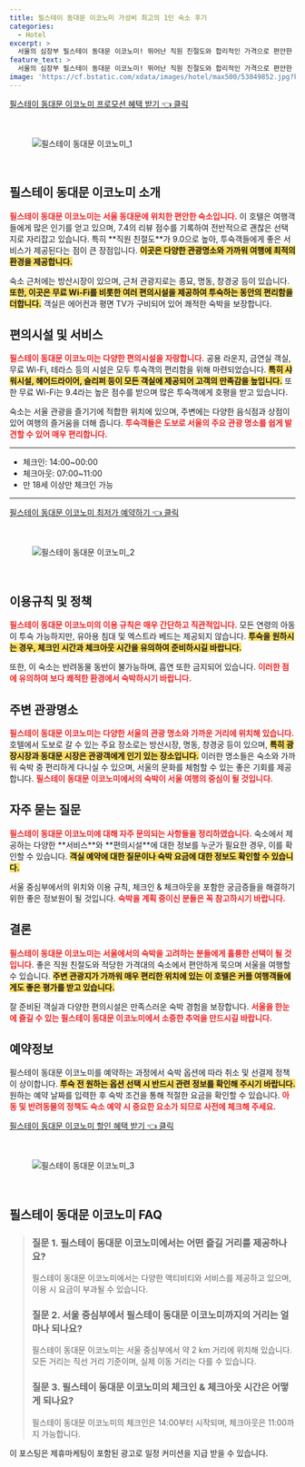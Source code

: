 ```yaml
---
title: 필스테이 동대문 이코노미 가성비 최고의 1인 숙소 후기
categories:
  - Hotel
excerpt: >
  서울의 심장부 필스테이 동대문 이코노미! 뛰어난 직원 친절도와 합리적인 가격으로 편안한 숙박을 제공하며 관광 명소와의 근접성까지 더해져 여행의 완벽한 선택이 됩니다. 지금 예약하세요!
feature_text: >
  서울의 심장부 필스테이 동대문 이코노미! 뛰어난 직원 친절도와 합리적인 가격으로 편안한 숙박을 제공하며 관광 명소와의 근접성까지 더해져 여행의 완벽한 선택이 됩니다. 지금 예약하세요!
image: 'https://cf.bstatic.com/xdata/images/hotel/max500/53049852.jpg?k=501345e94bfe141c4d6fb314f2c1d72a51f5e91ae7d6a58dd50d7400799574de&o=&hp=1'
---
```


<p><a class="modoo-button" href="https://tinyurl.com/26cnzbeg" rel="nofollow noopener">필스테이 동대문 이코노미 프로모션 혜택 받기 👈 클릭</a></p><br/>
<figure class="image"><img alt="필스테이 동대문 이코노미_1" src="https://cf.bstatic.com/xdata/images/hotel/max1024x768/53049926.jpg?k=b31423d5373a4e2f7db1ef34c5d7c8aabb47ff5eed249ea90b7c12cb9eb428ee&amp;o=&amp;hp=1"/></figure><br/>
<h2 id="필스테이_동대문_이코노미_소개">필스테이 동대문 이코노미 소개</h2>
<p><b><span style="color: #ee2323;">필스테이 동대문 이코노미는 서울 동대문에 위치한 편안한 숙소입니다.</span></b> 이 호텔은 여행객들에게 많은 인기를 얻고 있으며, 7.4의 리뷰 점수를 기록하여 전반적으로 괜찮은 선택지로 자리잡고 있습니다. 특히 **직원 친절도**가 9.0으로 높아, 투숙객들에게 좋은 서비스가 제공된다는 점이 큰 장점입니다. <b><span style="background-color: #ffe066;">이곳은 다양한 관광명소와 가까워 여행에 최적의 환경을 제공합니다.</span></b></p>
<p>숙소 근처에는 방산시장이 있으며, 근처 관광지로는 종묘, 명동, 창경궁 등이 있습니다. <b><span style="background-color: #ffe066;">또한, 이곳은 무료 Wi-Fi를 비롯한 여러 편의시설을 제공하여 투숙하는 동안의 편리함을 더합니다.</span></b> 객실은 에어컨과 평면 TV가 구비되어 있어 쾌적한 숙박을 보장합니다.</p>
<h2 id="편의시설_및_서비스">편의시설 및 서비스</h2>
<p><b><span style="color: #ee2323;">필스테이 동대문 이코노미는 다양한 편의시설을 자랑합니다.</span></b> 공용 라운지, 금연실 객실, 무료 Wi-Fi, 테라스 등의 시설은 모두 투숙객의 편리함을 위해 마련되었습니다. <b><span style="background-color: #ffe066;">특히 샤워시설, 헤어드라이어, 슬리퍼 등이 모든 객실에 제공되어 고객의 만족감을 높입니다.</span></b> 또한 무료 Wi-Fi는 9.4라는 높은 점수를 받으며 많은 투숙객에게 호평을 받고 있습니다.</p>
<p>숙소는 서울 관광을 즐기기에 적합한 위치에 있으며, 주변에는 다양한 음식점과 상점이 있어 여행의 즐거움을 더해 줍니다. <b><span style="color: #ee2323;">투숙객들은 도보로 서울의 주요 관광 명소를 쉽게 발견할 수 있어 매우 편리합니다.</span></b></p>
<hr/>
<ul>
<li>체크인: 14:00~00:00</li>
<li>체크아웃: 07:00~11:00</li>
<li>만 18세 이상만 체크인 가능</li>
</ul>
<hr/>
<p><a class="modoo-button" href="https://tinyurl.com/26cnzbeg" rel="nofollow noopener">필스테이 동대문 이코노미 최저가 예약하기 👈 클릭</a></p><br/>
<figure class="image"><img alt="필스테이 동대문 이코노미_2" src="https://cf.bstatic.com/xdata/images/hotel/max500/53049852.jpg?k=501345e94bfe141c4d6fb314f2c1d72a51f5e91ae7d6a58dd50d7400799574de&amp;o=&amp;hp=1"/></figure><br/>
<h2 id="이용규칙_및_정책">이용규칙 및 정책</h2>
<p><b><span style="color: #ee2323;">필스테이 동대문 이코노미의 이용 규칙은 매우 간단하고 직관적입니다.</span></b> 모든 연령의 아동이 투숙 가능하지만, 유아용 침대 및 엑스트라 베드는 제공되지 않습니다. <b><span style="background-color: #ffe066;">투숙을 원하시는 경우, 체크인 시간과 체크아웃 시간을 유의하여 준비하시길 바랍니다.</span></b></p>
<p>또한, 이 숙소는 반려동물 동반이 불가능하며, 흡연 또한 금지되어 있습니다. <b><span style="color: #ee2323;">이러한 점에 유의하여 보다 쾌적한 환경에서 숙박하시기 바랍니다.</span></b></p>
<h2 id="주변_관광명소">주변 관광명소</h2>
<p><b><span style="color: #ee2323;">필스테이 동대문 이코노미는 다양한 서울의 관광 명소와 가까운 거리에 위치해 있습니다.</span></b> 호텔에서 도보로 갈 수 있는 주요 장소로는 방산시장, 명동, 창경궁 등이 있으며, <b><span style="background-color: #ffe066;">특히 광장시장과 동대문 시장은 관광객에게 인기 있는 장소입니다.</span></b> 이러한 명소들은 숙소와 가까워 숙박 중 편리하게 다니실 수 있으며, 서울의 문화를 체험할 수 있는 좋은 기회를 제공합니다. <b><span style="color: #ee2323;">필스테이 동대문 이코노미에서의 숙박이 서울 여행의 중심이 될 것입니다.</span></b></p>
<h2 id="자주_묻는_질문">자주 묻는 질문</h2>
<p><b><span style="color: #ee2323;">필스테이 동대문 이코노미에 대해 자주 문의되는 사항들을 정리하였습니다.</span></b> 숙소에서 제공하는 다양한 **서비스**와 **편의시설**에 대한 정보를 누군가 필요한 경우, 이를 확인할 수 있습니다. <b><span style="background-color: #ffe066;">객실 예약에 대한 질문이나 숙박 요금에 대한 정보도 확인할 수 있습니다.</span></b></p>
<p>서울 중심부에서의 위치와 이용 규칙, 체크인 &amp; 체크아웃을 포함한 궁금증들을 해결하기 위한 좋은 정보원이 될 것입니다. <b><span style="color: #ee2323;">숙박을 계획 중이신 분들은 꼭 참고하시기 바랍니다.</span></b></p>
<h2 id="결론_및_추천">결론</h2>
<p><b><span style="color: #ee2323;">필스테이 동대문 이코노미는 서울에서의 숙박을 고려하는 분들에게 훌륭한 선택이 될 것입니다.</span></b> 좋은 직원 친절도와 적당한 가격대의 숙소에서 편안하게 묵으며 서울을 여행할 수 있습니다. <b><span style="background-color: #ffe066;">주변 관광지가 가까워 매우 편리한 위치에 있는 이 호텔은 커플 여행객들에게도 좋은 평가를 받고 있습니다.</span></b></p>
<p>잘 준비된 객실과 다양한 편의시설은 만족스러운 숙박 경험을 보장합니다. <b><span style="color: #ee2323;">서울을 한눈에 즐길 수 있는 필스테이 동대문 이코노미에서 소중한 추억을 만드시길 바랍니다.</span></b></p>
<h2 id="예약정보_상세">예약정보</h2>
<p>필스테이 동대문 이코노미를 예약하는 과정에서 숙박 옵션에 따라 취소 및 선결제 정책이 상이합니다. <b><span style="background-color: #ffe066;">투숙 전 원하는 옵션 선택 시 반드시 관련 정보를 확인해 주시기 바랍니다.</span></b> 원하는 예약 날짜를 입력한 후 숙박 조건을 통해 적절한 요금을 확인할 수 있습니다. <b><span style="color: #ee2323;">아동 및 반려동물의 정책도 숙소 예약 시 중요한 요소가 되므로 사전에 체크해 주세요.</span></b></p>
<p><a class="modoo-button" href="https://tinyurl.com/26cnzbeg" rel="nofollow noopener">필스테이 동대문 이코노미 할인 혜택 받기 👈 클릭</a></p><br>

<figure class="image"><img src="https://cf.bstatic.com/xdata/images/hotel/max500/53049826.jpg?k=ad234956f52995c820e609133ca42b4922e6edc529a72c15e601d137e01ef631&o=&hp=1" alt="필스테이 동대문 이코노미_3"></figure><br>
<h2 id="필스테이 동대문 이코노미_FAQ">필스테이 동대문 이코노미 FAQ</h2>
<div itemscope="" itemtype="https://schema.org/FAQPage"> 
<blockquote> 
<div itemscope="" itemprop="mainEntity" itemtype="https://schema.org/Question"> 
<h3 id="질문_1" itemprop="name">질문 1. 필스테이 동대문 이코노미에서는 어떤 즐길 거리를 제공하나요?</h3> 
<div itemscope="" itemprop="acceptedAnswer" itemtype="https://schema.org/Answer"> 
<span itemprop="text"> 
<p>필스테이 동대문 이코노미에서는 다양한 액티비티와 서비스를 제공하고 있으며, 이용 시 요금이 부과될 수 있습니다.</p> 
</span> 
</div> 
</div> 

<div itemscope="" itemprop="mainEntity" itemtype="https://schema.org/Question"> 
<h3 id="질문_2" itemprop="name">질문 2. 서울 중심부에서 필스테이 동대문 이코노미까지의 거리는 얼마나 되나요?</h3> 
<div itemscope="" itemprop="acceptedAnswer" itemtype="https://schema.org/Answer"> 
<span itemprop="text"> 
<p>필스테이 동대문 이코노미는 서울 중심부에서 약 2 km 거리에 위치해 있습니다. 모든 거리는 직선 거리 기준이며, 실제 이동 거리는 다를 수 있습니다.</p> 
</span> 
</div> 
</div> 

<div itemscope="" itemprop="mainEntity" itemtype="https://schema.org/Question"> 
<h3 id="질문_3" itemprop="name">질문 3. 필스테이 동대문 이코노미의 체크인 & 체크아웃 시간은 어떻게 되나요?</h3> 
<div itemscope="" itemprop="acceptedAnswer" itemtype="https://schema.org/Answer"> 
<span itemprop="text"> 
<p>필스테이 동대문 이코노미의 체크인은 14:00부터 시작되며, 체크아웃은 11:00까지 가능합니다.</p> 
</span> 
</div> 
</div> 
</blockquote> 
</div><p>이 포스팅은 제휴마케팅이 포함된 광고로 일정 커미션을 지급 받을 수 있습니다.</p>

